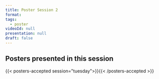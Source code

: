 ```yaml
---
title: Poster Session 2
format: 
tags:
  - poster
videoId: null
presentation: null
draft: false
---
```

<!-- Click link for
{{< button-link icon="direction" label="instructions for authors of accepted posters" url="http://localhost:1313/presentations/#poster-presentations" target="_blank" >}} -->


## Posters presented in this session
{{< posters-accepted session="tuesday">}}{{< /posters-accepted >}}
